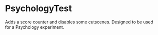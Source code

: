 # PsychologyTest
Adds a score counter and disables some cutscenes.
Designed to be used for a Psychology experiment.